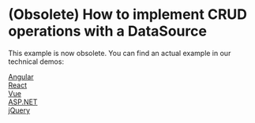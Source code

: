 # (Obsolete) How to implement CRUD operations with a DataSource

This example is now obsolete. You can find an actual example in our technical demos:

[Angular](https://js.devexpress.com/Demos/WidgetsGallery/Demo/DataGrid/CRUDOperations/Angular/Light/)<br/>
[React](https://js.devexpress.com/Demos/WidgetsGallery/Demo/DataGrid/CRUDOperations/React/Light/)<br/>
[Vue](https://js.devexpress.com/Demos/WidgetsGallery/Demo/DataGrid/CRUDOperations/Vue/Light/)<br/>
[ASP.NET](https://js.devexpress.com/Demos/WidgetsGallery/Demo/DataGrid/CRUDOperations/NetCore/Light/)<br/>
[jQuery](https://js.devexpress.com/Demos/WidgetsGallery/Demo/DataGrid/CRUDOperations/jQuery/Light/)<br/>
